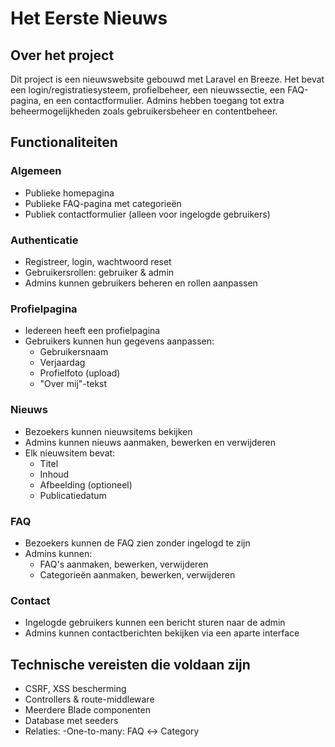 # Het Eerste Nieuws

## Over het project

Dit project is een nieuwswebsite gebouwd met Laravel en Breeze. Het bevat een login/registratiesysteem, profielbeheer, een nieuwssectie, een FAQ-pagina, en een contactformulier. Admins hebben toegang tot extra beheermogelijkheden zoals gebruikersbeheer en contentbeheer.

## Functionaliteiten

### Algemeen
- Publieke homepagina
- Publieke FAQ-pagina met categorieën
- Publiek contactformulier (alleen voor ingelogde gebruikers)

### Authenticatie
- Registreer, login, wachtwoord reset
- Gebruikersrollen: gebruiker & admin
- Admins kunnen gebruikers beheren en rollen aanpassen

### Profielpagina
- Iedereen heeft een profielpagina
- Gebruikers kunnen hun gegevens aanpassen:
  - Gebruikersnaam
  - Verjaardag
  - Profielfoto (upload)
  - "Over mij"-tekst

### Nieuws
- Bezoekers kunnen nieuwsitems bekijken
- Admins kunnen nieuws aanmaken, bewerken en verwijderen
- Elk nieuwsitem bevat:
  - Titel
  - Inhoud
  - Afbeelding (optioneel)
  - Publicatiedatum

### FAQ
- Bezoekers kunnen de FAQ zien zonder ingelogd te zijn
- Admins kunnen:
  - FAQ's aanmaken, bewerken, verwijderen
  - Categorieën aanmaken, bewerken, verwijderen

### Contact
- Ingelogde gebruikers kunnen een bericht sturen naar de admin
- Admins kunnen contactberichten bekijken via een aparte interface


## Technische vereisten die voldaan zijn

- CSRF, XSS bescherming
- Controllers & route-middleware
- Meerdere Blade componenten
- Database met seeders
- Relaties:
  -One-to-many: FAQ ↔ Category
